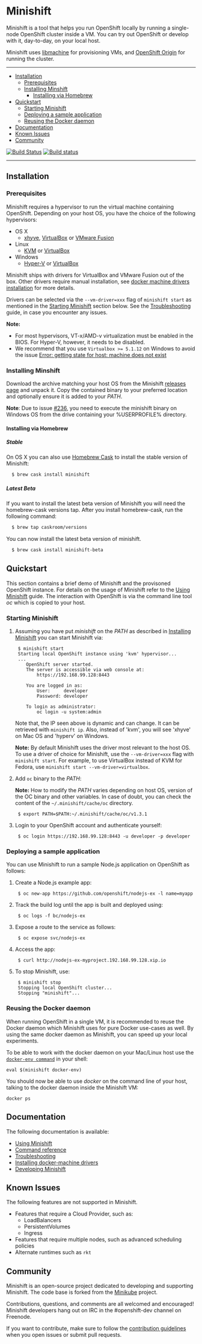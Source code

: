 # Minishift

Minishift is a tool that helps you run OpenShift locally by running a single-node OpenShift
cluster inside a VM. You can try out OpenShift or develop with it, day-to-day, on your local host.

Minishift uses [libmachine](https://github.com/docker/machine/tree/master/libmachine) for
provisioning VMs, and [OpenShift Origin](https://github.com/openshift/origin) for running the cluster.

----

<!-- MarkdownTOC -->

- [Installation](#installation)
  - [Prerequisites](#prerequisites)
  - [Installing Minshift](#installing-minshift)
    - [Installing via Homebrew](#installing-via-homebrew)
- [Quickstart](#quickstart)
  - [Starting Minishift](#starting-minishift)
  - [Deploying a sample application](#deploying-a-sample-application)
  - [Reusing the Docker daemon](#reusing-the-docker-daemon)
- [Documentation](#documentation)
- [Known Issues](#known-issues)
- [Community](#community)

<!-- /MarkdownTOC -->

[![Build Status](https://secure.travis-ci.org/minishift/minishift.png)](https://travis-ci.org/minishift/minishift)
[![Build status](https://ci.appveyor.com/api/projects/status/6wyv1cpd588cm4ce/branch/master?svg=true)](https://ci.appveyor.com/project/hferentschik/minishift-o61ou/branch/master)

----

<a name="installation"></a>
## Installation

<a name="prerequisites"></a>
### Prerequisites

Minishift requires a hypervisor to run the virtual machine containing OpenShift. Depending on your
host OS, you have the choice of the following hypervisors:

* OS X
    * [xhyve](https://github.com/mist64/xhyve), [VirtualBox](https://www.virtualbox.org/wiki/Downloads) or [VMware Fusion](https://www.vmware.com/products/fusion)
* Linux
    * [KVM](./docs/docker-machine-drivers.md#kvm-driver) or [VirtualBox](https://www.virtualbox.org/wiki/Downloads)
* Windows
    * [Hyper-V](https://technet.microsoft.com/en-us/library/mt169373.aspx) or [VirtualBox](https://www.virtualbox.org/wiki/Downloads)

Minishift ships with drivers for VirtualBox and VMware Fusion out of the box. Other drivers
require manual installation, see [docker machine drivers installation](./docs/docker-machine-drivers.md) for more details.

Drivers can be selected via the `--vm-driver=xxx` flag of `minishift start` as mentioned in the [Starting Minishift](#starting-minishift) section below. See the [Troubleshooting](/docs/troubleshooting.md#kvm-drivers) guide, in case you encounter any issues.

**Note:**
- For most hypervisors, VT-x/AMD-v virtualization must be enabled in the BIOS. For Hyper-V, however,
it needs to be disabled.
- We recommend that you use `Virtualbox >= 5.1.12` on Windows to avoid the issue
[Error: getting state for host: machine does not exist](./docs/troubleshooting.md#error-getting-state-for-host-machine-does-not-exist)

<a name="installing-minshift"></a>
### Installing Minshift

Download the archive matching your host OS from the Minishift [releases page](https://github.com/minishift/minishift/releases) and unpack it. Copy the contained binary to your preferred
location and optionally ensure it is added to your _PATH_.

**Note**: Due to issue [#236](https://github.com/minishift/minishift/issues/236), you need to execute the minishift binary on Windows OS from the drive containing your %USERPROFILE% directory.

<a name="installing-via-homebrew"></a>
#### Installing via Homebrew

##### Stable
On OS X you can also use [Homebrew Cask](https://caskroom.github.io) to install the stable version of Minishift:

```sh
  $ brew cask install minishift
```

##### Latest Beta
If you want to install the latest beta version of Minishift you will need the homebrew-cask versions tap. After you install homebrew-cask, run the following command:

```sh
  $ brew tap caskroom/versions
```

You can now install the latest beta version of minishift.

```sh
  $ brew cask install minishift-beta
```

<a name="quickstart"></a>
## Quickstart

This section contains a brief demo of Minishift and the provisoned OpenShift instance.
For details on the usage of Minishift refer to the [Using Minishift](/docs/using.md) guide.
The interaction with OpenShift is via the command line tool _oc_ which is copied to your host.

<a name="starting-minishift"></a>
### Starting Minishift

1. Assuming you have put _minishift_  on the _PATH_ as described in [Installing Minishift](#installing-minshift) you can start Minishift via:

        $ minishift start
        Starting local OpenShift instance using 'kvm' hypervisor...
        ...
           OpenShift server started.
           The server is accessible via web console at:
               https://192.168.99.128:8443

           You are logged in as:
               User:     developer
               Password: developer

           To login as administrator:
               oc login -u system:admin

    Note that, the IP seen above is dynamic and can change. It can be retrieved with `minishift ip`. Also,
    instead of 'kvm', you will see 'xhyve' on Mac OS and 'hyperv' on Windows.

    **Note:** By default Minishift uses the driver most relevant to the host OS.
To use a driver of choice for Minishift, use the `--vm-driver=xxx` flag with `minishift start`. For example, to use VirtualBox instead of KVM for Fedora, use `minishift start --vm-driver=virtualbox`.

1. Add `oc` binary to the _PATH_:

     **Note:** How to modify the _PATH_ varies depending on host OS, version of the OC binary and
     other variables. In case of doubt, you can check the content of the
     `~/.minishift/cache/oc` directory.

        $ export PATH=$PATH:~/.minishift/cache/oc/v1.3.1

1. Login to your OpenShift account and authenticate yourself:

        $ oc login https://192.168.99.128:8443 -u developer -p developer

<a name="deploying-a-sample-application"></a>
### Deploying a sample application

You can use Minishift to run a sample Node.js application on OpenShift as follows:

1. Create a Node.js example app:

        $ oc new-app https://github.com/openshift/nodejs-ex -l name=myapp

1. Track the build log until the app is built and deployed using:

        $ oc logs -f bc/nodejs-ex

1. Expose a route to the service as follows:

        $ oc expose svc/nodejs-ex

1. Access the app:

        $ curl http://nodejs-ex-myproject.192.168.99.128.xip.io

1. To stop Minishift, use:

        $ minishift stop
        Stopping local OpenShift cluster...
        Stopping "minishift"...

<a name="reusing-the-docker-daemon"></a>
### Reusing the Docker daemon

When running OpenShift in a single VM, it is recommended to reuse the Docker daemon which Minishift uses
for pure Docker use-cases as well.
By using the same docker daemon as Minishift, you can speed up your local experiments.

To be able to work with the docker daemon on your Mac/Linux host use the
[`docker-env command`](./docs/minishift_docker-env.md) in your shell:

```
eval $(minishift docker-env)
```

You should now be able to use _docker_ on the command line of your host, talking to the docker daemon
inside the Minishift VM:
```
docker ps
```

<a name="documentation"></a>
## Documentation

The following documentation is available:

* [Using Minishift](./docs/using.md)
* [Command reference](./docs/minishift.md)
* [Troubleshooting](./docs/troubleshooting.md)
* [Installing docker-machine drivers](./docs/docker-machine-drivers.md)
* [Developing Minishift](./docs/developing.md)

<a name="known-issues"></a>
## Known Issues

The following features are not supported in Minishift.

* Features that require a Cloud Provider, such as:
    * LoadBalancers
    * PersistentVolumes
    * Ingress
* Features that require multiple nodes, such as advanced scheduling policies
* Alternate runtimes such as ``rkt``

<a name="community"></a>
## Community

Minishift is an open-source project dedicated to developing and supporting Minishift.
The code base is forked from the [Minikube](https://github.com/kubernetes/minikube) project.

Contributions, questions, and comments are all welcomed and encouraged! Minishift
developers hang out on IRC in the #openshift-dev channel on Freenode.

If you want to contribute, make sure to follow the [contribution guidelines](CONTRIBUTING.md)
when you open issues or submit pull requests.
